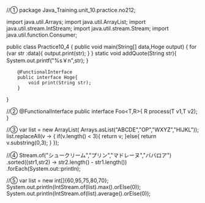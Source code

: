 //①
package Java_Training.unit_10.practice.no212;

import java.util.Arrays;
import java.util.ArrayList;
import java.util.stream.IntStream;
import java.util.stream.Stream;
import java.util.function.Consumer;

public class Practice10_4 {
	public void main(String[] data,Hoge output) {
		for (var str :data){
			output.print(str);
		}
	}
		static void addQuote(String str){
			System.out.printf("%s￥n",str);
		}

		@FunctionalInterface
		public interface Hoge{
			void print(String str);
		}
}

//②
		@FunctionalInterface
		public interface Foo<T,R>{
			R process(T v1,T v2);
		}

//③
var list = new ArrayList<String>(
	Arrays.asList("ABCDE","OP","WXYZ","HIJKL"));
list.replaceAll(v -> {
	if(v.length() < 3){
		return v;
	}else{
		return v.substring(0,3);
	}
});

//④
Stream.of("シュークリーム","プリン","マドレーヌ","ババロア")
.sorted((str1,str2) -> str2.length() - str1.length())
.forEach(System.out::println);

//⑤
var list = new int[]{60,95,75,80,70};
System.out.println(IntStream.of(list).max().orElse(0));
System.out.println(IntStream.of(list).average().orElse(0));